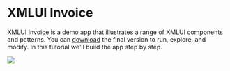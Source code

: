 # XMLUI Invoice

XMLUI Invoice is a demo app that illustrates a range of XMLUI components and patterns. You can [download]() the final version to run, explore, and modify. In this tutorial we'll build the app step by step.

![](/resources/images/tutorial-01.png)


